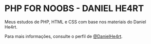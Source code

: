 # PHP FOR NOOBS - DANIEL HE4RT

Meus estudos de PHP, HTML e CSS com base nos materiais do Daniel He4rt.

Para mais informações, consulte o perfil de [@DanielHe4rt](https://github.com/DanielHe4rt).
